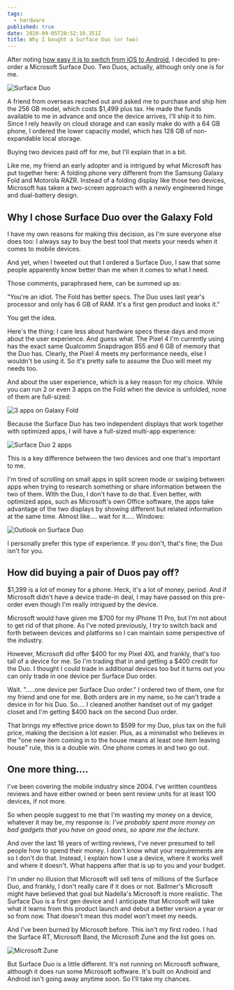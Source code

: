 ```yaml
---
tags:
  - hardware
published: true
date: 2020-09-05T20:52:10.351Z
title: Why I bought a Surface Duo (or two)
---
```

After noting [how easy it is to switch from iOS to Android](https://www.kctofel.com/thoughts-on-switching-from-iphone-to-android-these-days/), I decided to pre-order a Microsoft Surface Duo. Two Duos, actually, although only one is for me. 

![Surface Duo](../src/images/surface-duo.jpg "Surface Duo")

A friend from overseas reached out and asked me to purchase and ship him the 256 GB model, which costs $1,499 plus tax. He made the funds available to me in advance and once the device arrives, I'll ship it to him. Since I rely heavily on cloud storage and can easily make do with a 64 GB phone, I ordered the lower capacity model, which has 128 GB of non-expandable local storage.

Buying two devices paid off for me, but I'll explain that in a bit.

Like me, my friend an early adopter and is intrigued by what Microsoft has put together here: A folding phone very different from the Samsung Galaxy Fold and Motorola RAZR. Instead of a folding display like those two devices, Microsoft has taken a two-screen approach with a newly engineered hinge and dual-battery design.

## Why I chose Surface Duo over the Galaxy Fold

I have my own reasons for making this decision, as I'm sure everyone else does too: I always say to buy the best tool that meets your needs when it comes to mobile devices.

And yet, when I tweeted out that I ordered a Surface Duo, I saw that some people apparently know better than me when it comes to what I need.

Those comments, paraphrased here, can be summed up as:

"You're an idiot. The Fold has better specs. The Duo uses last year's processor and only has 6 GB of RAM. It's a first gen product and looks it."

You get the idea.

Here's the thing: I care less about hardware specs these days and more about the user experience. And guess what. The Pixel 4 I'm currently using has the exact same Qualcomm Snapdragon 855 and 6 GB of memory that the Duo has. Clearly, the Pixel 4 meets my performance needs, else I wouldn't be using it. So it's pretty safe to assume the Duo will meet my needs too.

And about the user experience, which is a key reason for my choice. While you can run 2 or even 3 apps on the Fold when the device is unfolded, none of them are full-sized:

![3 apps on Galaxy Fold](../src/images/galaxy-fold-100788841-large.jpg "3 apps on Galaxy Fold")

Because the Surface Duo has two independent displays that work together with optimized apps, I will have a full-sized multi-app experience:

![Surface Duo 2 apps](../src/images/surface-duo-two-apps.jpg "Surface Duo 2 apps")

This is a key difference between the two devices and one that's important to me.

I'm tired of scrolling on small apps in split screen mode or swiping between apps when trying to research something or share information between the two of them. WIth the Duo, I don't have to do that. Even better, with optimized apps, such as Microsoft's own Office software, the apps take advantage of the two displays by showing different but related information at the same time. Almost like.... wait for it..... Windows:

![Outlook on Surface Duo](../src/images/microsoft-surface-duo-outlook-100854304-large.jpg "Outlook on Surface Duo")

I personally prefer this type of experience. If you don't, that's fine; the Duo isn't for you.

## How did buying a pair of Duos pay off?

$1,399 is a lot of money for a phone. Heck, it's a lot of money, period. And if Microsoft didn't have a device trade-in deal, I may have passed on this pre-order even though I'm really intrigued by the device.

Microsoft would have given me $700 for my iPhone 11 Pro, but I'm not about to get rid of that phone. As I've noted previously, I try to switch back and forth between devices and platforms so I can maintain some perspective of the industry.

However, Microsoft did offer $400 for my Pixel 4XL and frankly, that's too tall of a device for me. So I'm trading that in and getting a $400 credit for the Duo. I thought I could trade in additional devices too but it turns out you can only trade in one device per Surface Duo order.

Wait. ".....one device per Surface Duo order." I ordered two of them, one for my friend and one for me. Both orders are in my name, so he can't trade a device in for his Duo. So.... I cleaned another handset out of my gadget closet and I'm getting $400 back on the second Duo order.

That brings my effective price down to $599 for my Duo, plus tax on the full price, making the decision a lot easier. Plus, as a minimalist who believes in the "one new item coming in to the house means at least one item leaving house" rule, this is a double win. One phone comes in and two go out.

## One more thing....

I've been covering the mobile industry since 2004. I've written countless reviews and have either owned or been sent review units for at least 100 devices, if not more. 

So when people suggest to me that I'm wasting my money on a device, whatever it may be, my response is: *I've probably spent more money on bad gadgets that you have on good ones, so spare me the lecture.*

And over the last 16 years of writing reviews, I've never presumed to tell people how to spend their money. I don't know what your requirements are so I don't do that. Instead, I explain how I use a device, where it works well and where it doesn't. What happens after that is up to you and your budget.

I'm under no illusion that Microsoft will sell tens of millions of the Surface Duo, and frankly, I don't really care if it does or not. Ballmer's Microsoft might have believed that goal but Nadella's Microsoft is more realistic. The Surface Duo is a first gen device and I anticipate that Microsoft will take what it learns from this product launch and debut a better version a year or so from now. That doesn't mean this model won't meet my needs.

And I've been burned by Microsoft before. This isn't my first rodeo. I had the Surface RT, Microsoft Band, the Microsoft Zune and the list goes on. 

![Microsoft Zune](../src/images/zune30.jpg "Microsoft Zune")

But Surface Duo is a little different. It's not running on Microsoft software, although it does run some Microsoft software. It's built on Android and Android isn't going away anytime soon. So I'll take my chances.
